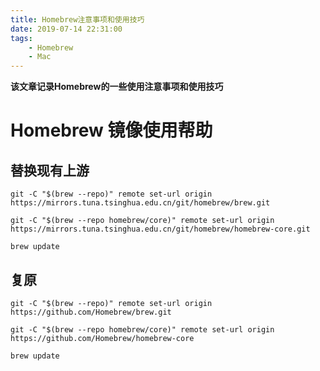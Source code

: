 ```yaml
---
title: Homebrew注意事项和使用技巧
date: 2019-07-14 22:31:00
tags: 
    - Homebrew
    - Mac
---
```


**该文章记录Homebrew的一些使用注意事项和使用技巧**
<!--more-->
# Homebrew 镜像使用帮助
## 替换现有上游
```shell
git -C "$(brew --repo)" remote set-url origin https://mirrors.tuna.tsinghua.edu.cn/git/homebrew/brew.git

git -C "$(brew --repo homebrew/core)" remote set-url origin https://mirrors.tuna.tsinghua.edu.cn/git/homebrew/homebrew-core.git

brew update
```
## 复原
```shell
git -C "$(brew --repo)" remote set-url origin https://github.com/Homebrew/brew.git

git -C "$(brew --repo homebrew/core)" remote set-url origin https://github.com/Homebrew/homebrew-core

brew update
```

